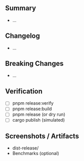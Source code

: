 ## Summary
- ...

## Changelog
- ...

## Breaking Changes
- ...

## Verification
- [ ] pnpm release:verify
- [ ] pnpm release:build
- [ ] pnpm release (or dry run)
- [ ] cargo publish (simulated)

## Screenshots / Artifacts
- dist-release/
- Benchmarks (optional)
